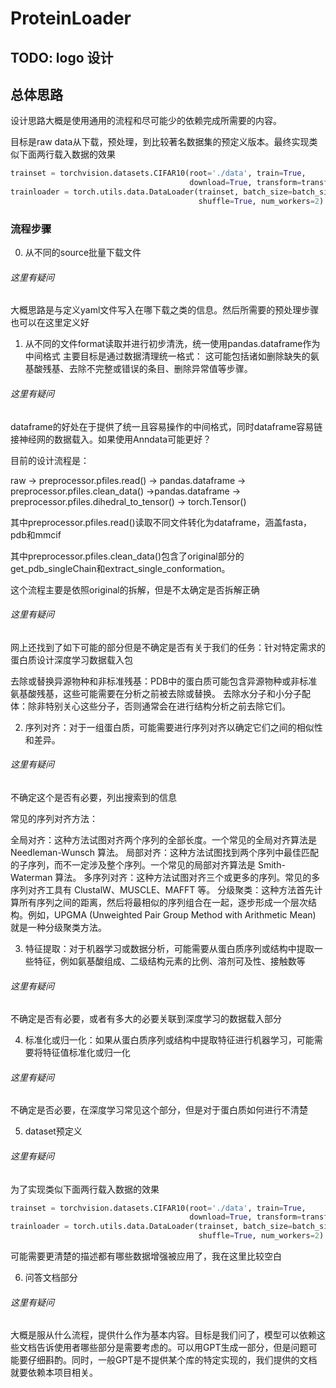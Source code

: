 # ProteinLoader
## TODO: logo 设计

## 总体思路
设计思路大概是使用通用的流程和尽可能少的依赖完成所需要的内容。

目标是raw data从下载，预处理，到比较著名数据集的预定义版本。最终实现类似下面两行载入数据的效果
```python
trainset = torchvision.datasets.CIFAR10(root='./data', train=True,
                                        download=True, transform=transform)
trainloader = torch.utils.data.DataLoader(trainset, batch_size=batch_size,
                                          shuffle=True, num_workers=2)
```
### 流程步骤

0. 从不同的source批量下载文件
###### 这里有疑问
大概思路是与定义yaml文件写入在哪下载之类的信息。然后所需要的预处理步骤也可以在这里定义好

1. 从不同的文件format读取并进行初步清洗，统一使用pandas.dataframe作为中间格式
主要目标是通过数据清理统一格式： 这可能包括诸如删除缺失的氨基酸残基、去除不完整或错误的条目、删除异常值等步骤。
###### 这里有疑问
dataframe的好处在于提供了统一且容易操作的中间格式，同时dataframe容易链接神经网的数据载入。如果使用Anndata可能更好？

目前的设计流程是：

raw -> preprocessor.pfiles.read() -> pandas.dataframe -> preprocessor.pfiles.clean_data() ->pandas.dataframe -> preprocessor.pfiles.dihedral_to_tensor() -> torch.Tensor()

其中preprocessor.pfiles.read()读取不同文件转化为dataframe，涵盖fasta，pdb和mmcif

其中preprocessor.pfiles.clean_data()包含了original部分的get_pdb_singleChain和extract_single_conformation。

这个流程主要是依照original的拆解，但是不太确定是否拆解正确
###### 这里有疑问
网上还找到了如下可能的部分但是不确定是否有关于我们的任务：针对特定需求的蛋白质设计深度学习数据载入包

去除或替换异源物种和非标准残基：PDB中的蛋白质可能包含异源物种或非标准氨基酸残基，这些可能需要在分析之前被去除或替换。
去除水分子和小分子配体：除非特别关心这些分子，否则通常会在进行结构分析之前去除它们。

2. 序列对齐：对于一组蛋白质，可能需要进行序列对齐以确定它们之间的相似性和差异。
###### 这里有疑问
不确定这个是否有必要，列出搜索到的信息

常见的序列对齐方法：

全局对齐：这种方法试图对齐两个序列的全部长度。一个常见的全局对齐算法是 Needleman-Wunsch 算法。
局部对齐：这种方法试图找到两个序列中最佳匹配的子序列，而不一定涉及整个序列。一个常见的局部对齐算法是 Smith-Waterman 算法。
多序列对齐：这种方法试图对齐三个或更多的序列。常见的多序列对齐工具有 ClustalW、MUSCLE、MAFFT 等。
分级聚类：这种方法首先计算所有序列之间的距离，然后将最相似的序列组合在一起，逐步形成一个层次结构。例如，UPGMA (Unweighted Pair Group Method with Arithmetic Mean) 就是一种分级聚类方法。

3. 特征提取：对于机器学习或数据分析，可能需要从蛋白质序列或结构中提取一些特征，例如氨基酸组成、二级结构元素的比例、溶剂可及性、接触数等
###### 这里有疑问
不确定是否有必要，或者有多大的必要关联到深度学习的数据载入部分


4. 标准化或归一化：如果从蛋白质序列或结构中提取特征进行机器学习，可能需要将特征值标准化或归一化
###### 这里有疑问
不确定是否必要，在深度学习常见这个部分，但是对于蛋白质如何进行不清楚

5. dataset预定义
###### 这里有疑问
为了实现类似下面两行载入数据的效果
```python
trainset = torchvision.datasets.CIFAR10(root='./data', train=True,
                                        download=True, transform=transform)
trainloader = torch.utils.data.DataLoader(trainset, batch_size=batch_size,
                                          shuffle=True, num_workers=2)
```
可能需要更清楚的描述都有哪些数据增强被应用了，我在这里比较空白

6. 问答文档部分
###### 这里有疑问
大概是服从什么流程，提供什么作为基本内容。目标是我们问了，模型可以依赖这些文档告诉使用者哪些部分是需要考虑的。可以用GPT生成一部分，但是问题可能要仔细斟酌。同时，一般GPT是不提供某个库的特定实现的，我们提供的文档就要依赖本项目相关。